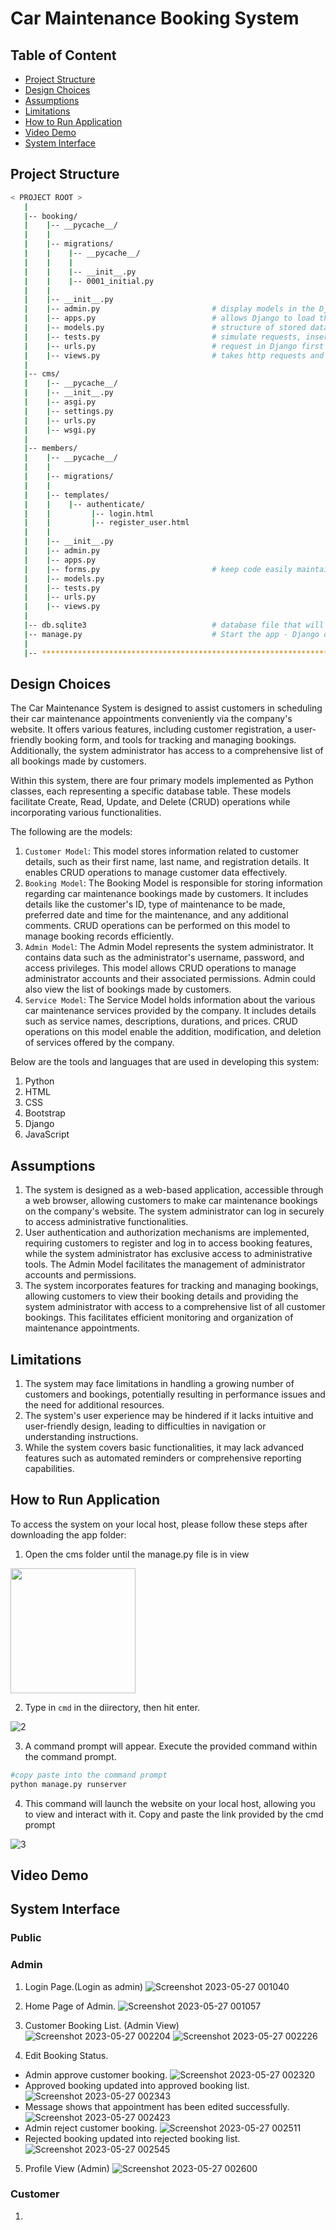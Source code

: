 <h1>Car Maintenance Booking System</h1>

## Table of Content
- [Project Structure](#project-structure)
- [Design Choices](#design-choices)
- [Assumptions](#assumptions)
- [Limitations](#limitations)
- [How to Run Application](#how-to-run-application)
- [Video Demo](#video-demo)
- [System Interface](#system-interface)

<h2>Project Structure</h2>

```bash
< PROJECT ROOT >
   |
   |-- booking/                               
   |    |-- __pycache__/
   |    |    
   |    |-- migrations/
   |    |    |-- __pycache__/
   |    |    |
   |    |    |-- __init__.py
   |    |    |-- 0001_initial.py
   |    | 
   |    |-- __init__.py                    
   |    |-- admin.py                         # display models in the Django admin panel                        
   |    |-- apps.py                          # allows Django to load them automatically when INSTALLED_APPS contains the path to an application module rather than the path to a configuration class.
   |    |-- models.py                        # structure of stored data
   |    |-- tests.py                         # simulate requests, insert test data, inspect your application's output
   |    |-- urls.py                          # request in Django first comes to urls.py and then goes to views.py.
   |    |-- views.py                         # takes http requests and returns http response, like HTML documents.
   |
   |-- cms/
   |    |-- __pycache__/                         
   |    |-- __init__.py
   |    |-- asgi.py
   |    |-- settings.py
   |    |-- urls.py
   |    |-- wsgi.py          
   |     
   |-- members/   
   |    |-- __pycache__/
   |    |
   |    |-- migrations/
   |    |
   |    |-- templates/
   |    |    |-- authenticate/
   |    |         |-- login.html
   |    |         |-- register_user.html
   |    |
   |    |-- __init__.py
   |    |-- admin.py                         
   |    |-- apps.py                          
   |    |-- forms.py                         # keep code easily maintainable
   |    |-- models.py                        
   |    |-- tests.py                         
   |    |-- urls.py                          
   |    |-- views.py                         
   |
   |-- db.sqlite3                            # database file that will keep all of the data that will be generating    
   |-- manage.py                             # Start the app - Django default start script
   |
   |-- ************************************************************************
```

<h2>Design Choices</h2>
The Car Maintenance System is designed to assist customers in scheduling their car maintenance appointments conveniently via the company's website. It offers various features, including customer registration, a user-friendly booking form, and tools for tracking and managing bookings. Additionally, the system administrator has access to a comprehensive list of all bookings made by customers.

Within this system, there are four primary models implemented as Python classes, each representing a specific database table. These models facilitate Create, Read, Update, and Delete (CRUD) operations while incorporating various functionalities. 

The following are the models:

1. `Customer Model`: This model stores information related to customer details, such as their first name, last name, and registration details. It enables CRUD operations to manage customer data effectively.
2. `Booking Model`: The Booking Model is responsible for storing information regarding car maintenance bookings made by customers. It includes details like the customer's ID, type of maintenance to be made, preferred date and time for the maintenance, and any additional comments. CRUD operations can be performed on this model to manage booking records efficiently.
3. `Admin Model`: The Admin Model represents the system administrator. It contains data such as the administrator's username, password, and access privileges. This model allows CRUD operations to manage administrator accounts and their associated permissions. Admin could also view the list of bookings made by customers.
4. `Service Model`: The Service Model holds information about the various car maintenance services provided by the company. It includes details such as service names, descriptions, durations, and prices. CRUD operations on this model enable the addition, modification, and deletion of services offered by the company.

Below are the tools and languages that are used in developing this system:
1. Python
2. HTML
3. CSS
4. Bootstrap
5. Django
6. JavaScript


<h2>Assumptions</h2>

1. The system is designed as a web-based application, accessible through a web browser, allowing customers to make car maintenance bookings on the company's website. The system administrator can log in securely to access administrative functionalities.
2. User authentication and authorization mechanisms are implemented, requiring customers to register and log in to access booking features, while the system administrator has exclusive access to administrative tools. The Admin Model facilitates the management of administrator accounts and permissions.
3. The system incorporates features for tracking and managing bookings, allowing customers to view their booking details and providing the system administrator with access to a comprehensive list of all customer bookings. This facilitates efficient monitoring and organization of maintenance appointments.

<h2>Limitations</h2>

1. The system may face limitations in handling a growing number of customers and bookings, potentially resulting in performance issues and the need for additional resources.
2. The system's user experience may be hindered if it lacks intuitive and user-friendly design, leading to difficulties in navigation or understanding instructions.
3. While the system covers basic functionalities, it may lack advanced features such as automated reminders or comprehensive reporting capabilities.

<h2>How to Run Application</h2>

To access the system on your local host, please follow these steps after downloading the app folder:

1. Open the cms folder until the manage.py file is in view

<img height='200px' src='https://github.com/drshahizan/special-topic-data-engineering/assets/96984290/43f37a92-c7a1-4e67-9c74-04b498a862dd'/>

2. Type in `cmd` in the diirectory, then hit enter.

![2](https://github.com/drshahizan/learn-django/assets/96984290/18d6c8ff-1a57-4207-9cab-2c3068c7c89d)

3. A command prompt will appear. Execute the provided command within the command prompt.

```python
#copy paste into the command prompt
python manage.py runserver
```

4. This command will launch the website on your local host, allowing you to view and interact with it. Copy and paste the link provided by the cmd prompt

![3](https://github.com/drshahizan/learn-django/assets/96984290/37e1326a-f069-46d6-8ce4-507ece5ab12d)


<h2>Video Demo</h2>



<h2>System Interface</h2>

<h3>Public</h3>

<h3>Admin</h3>

1. Login Page.(Login as admin)
![Screenshot 2023-05-27 001040](https://github.com/drshahizan/learn-django/assets/92329710/fce12b5b-5711-493c-8365-1fa12b0d91ef)

2. Home Page of Admin.
![Screenshot 2023-05-27 001057](https://github.com/drshahizan/learn-django/assets/92329710/0aaea240-838f-4840-83c7-df577db61390)

3. Customer Booking List. (Admin View)
![Screenshot 2023-05-27 002204](https://github.com/drshahizan/learn-django/assets/92329710/83c1c6e9-da78-4d44-8449-e37e0b9e6811)
![Screenshot 2023-05-27 002226](https://github.com/drshahizan/learn-django/assets/92329710/76749816-de91-4100-ab82-18bceca81c22)

4. Edit Booking Status.
- Admin approve customer booking.
![Screenshot 2023-05-27 002320](https://github.com/drshahizan/learn-django/assets/92329710/40d8ac05-bbcc-4c4e-94e9-80b13d6f3c7d)
- Approved booking updated into approved booking list.
![Screenshot 2023-05-27 002343](https://github.com/drshahizan/learn-django/assets/92329710/6e629e3c-9420-4c90-8d47-34ffaa976680)
- Message shows that appointment has been edited successfully.
![Screenshot 2023-05-27 002423](https://github.com/drshahizan/learn-django/assets/92329710/e9ceef35-def6-423d-8a1a-54ed5dcd740c)
- Admin reject customer booking.
![Screenshot 2023-05-27 002511](https://github.com/drshahizan/learn-django/assets/92329710/ed430ef5-f68f-4c22-a66d-1e2e994bf5a6)
- Rejected booking updated into rejected booking list.
![Screenshot 2023-05-27 002545](https://github.com/drshahizan/learn-django/assets/92329710/e1ec8829-0b7f-49d0-b2d8-79170a088b46)

5. Profile View (Admin)
![Screenshot 2023-05-27 002600](https://github.com/drshahizan/learn-django/assets/92329710/3a68ff07-9c2a-4a3b-a413-8861baf9488d)


<h3>Customer</h3>

1. 

  

